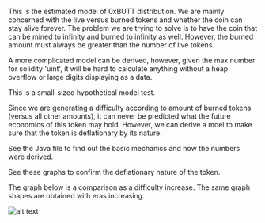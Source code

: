 This is the estimated model of 0xBUTT distribution. We are mainly concerned with the live versus burned tokens and whether the coin can stay alive forever. The problem we are trying to solve is to have the coin that can be mined to infinity and burned to infinity as well. However, the burned amount must always be greater than the number of live tokens.

A more complicated model can be derived, however, given the max number for solidity 'uint', it will be hard to calculate anything without a heap overflow or large digits displaying as a data.

This is a small-sized hypothetical model test.

Since we are generating a difficulty according to amount of burned tokens (versus all other amounts), it can never be predicted what the future economics of this token may hold.  However, we can derive a moel to make sure that the token is deflationary by its nature.

See the Java file to find out the basic mechanics and how the numbers were derived.

See these graphs to confirm the deflationary nature of the token.

The graph below is a comparison as a difficulty increase. The same graph shapes are obtained with eras increasing.

![alt text](https://raw.githubusercontent.com/butttcoin/ButtCoinV2/master/emulations/estimated/Selection_138.png)
